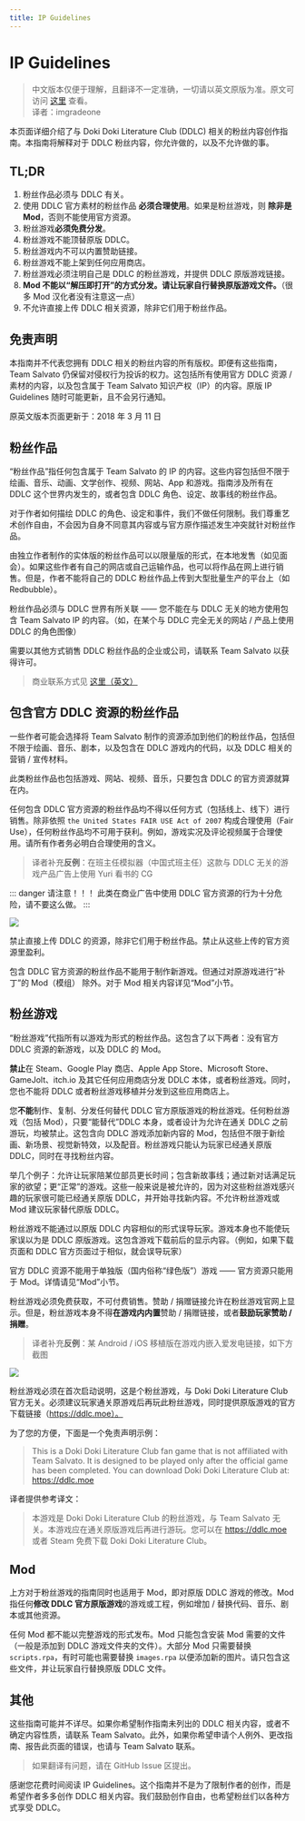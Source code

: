 ```yaml
---
title: IP Guidelines
---
```


# IP Guidelines

> 中文版本仅便于理解，且翻译不一定准确，一切请以英文原版为准。原文可访问 [这里](http://teamsalvato.com/ip-guidelines/) 查看。  
> 译者：imgradeone

本页面详细介绍了与 Doki Doki Literature Club (DDLC) 相关的粉丝内容创作指南。本指南将解释对于 DDLC 粉丝内容，你允许做的，以及不允许做的事。

## TL;DR

1. 粉丝作品必须与 DDLC 有关。
1. 使用 DDLC 官方素材的粉丝作品 **必须合理使用**。如果是粉丝游戏，则 **除非是 Mod**，否则不能使用官方资源。
1. 粉丝游戏**必须免费分发**。
1. 粉丝游戏不能顶替原版 DDLC。
1. 粉丝游戏内不可以内置赞助链接。
1. 粉丝游戏不能上架到任何应用商店。
1. 粉丝游戏必须注明自己是 DDLC 的粉丝游戏，并提供 DDLC 原版游戏链接。
1. **Mod 不能以“解压即打开”的方式分发。请让玩家自行替换原版游戏文件。**（很多 Mod 汉化者没有注意这一点）
1. 不允许直接上传 DDLC 相关资源，除非它们用于粉丝作品。

## 免责声明
本指南并不代表您拥有 DDLC 相关的粉丝内容的所有版权。即便有这些指南，Team Salvato 仍保留对侵权行为投诉的权力。这包括所有使用官方 DDLC 资源 / 素材的内容，以及包含属于 Team Salvato 知识产权（IP）的内容。原版 IP Guidelines 随时可能更新，且不会另行通知。

原英文版本页面更新于：2018 年 3 月 11 日

## 粉丝作品
“粉丝作品”指任何包含属于 Team Salvato 的 IP 的内容。这些内容包括但不限于绘画、音乐、动画、文学创作、视频、网站、App 和游戏。指南涉及所有在 DDLC 这个世界内发生的，或者包含 DDLC 角色、设定、故事线的粉丝作品。

对于作者如何描绘 DDLC 的角色、设定和事件，我们不做任何限制。我们尊重艺术创作自由，不会因为自身不同意其内容或与官方原作描述发生冲突就针对粉丝作品。

由独立作者制作的实体版的粉丝作品可以以限量版的形式，在本地发售（如见面会）。如果这些作者有自己的网店或自己运输作品，也可以将作品在网上进行销售。但是，作者不能将自己的 DDLC 粉丝作品上传到大型批量生产的平台上（如 Redbubble）。

粉丝作品必须与 DDLC 世界有所关联 —— 您不能在与 DDLC 无关的地方使用包含 Team Salvato IP 的内容。（如，在某个与 DDLC 完全无关的网站 / 产品上使用 DDLC 的角色图像）

需要以其他方式销售 DDLC 粉丝作品的企业或公司，请联系 Team Salvato 以获得许可。

> 商业联系方式见 [这里（英文）](http://teamsalvato.com/businesses/)

## 包含官方 DDLC 资源的粉丝作品
一些作者可能会选择将 Team Salvato 制作的资源添加到他们的粉丝作品，包括但不限于绘画、音乐、剧本，以及包含在 DDLC 游戏内的代码，以及 DDLC 相关的营销 / 宣传材料。

此类粉丝作品也包括游戏、网站、视频、音乐，只要包含 DDLC 的官方资源就算在内。

任何包含 DDLC 官方资源的粉丝作品均不得以任何方式（包括线上、线下）进行销售。除非依照 `the United States FAIR USE Act of 2007` 构成合理使用（Fair Use），任何粉丝作品均不可用于获利。例如，游戏实况及评论视频属于合理使用。请所有作者务必明白合理使用的含义。

> 译者补充**反例**：在班主任模拟器（中国式班主任）这款与 DDLC 无关的游戏产品广告上使用 Yuri 看书的 CG  

::: danger 请注意！！！
此类在商业广告中使用 DDLC 官方资源的行为十分危险，请不要这么做。
:::

![](https://cdn.jsdelivr.net/gh/imgradeone/assets.imgradeone.xyz@latest/yuriinad.jpg)

禁止直接上传 DDLC 的资源，除非它们用于粉丝作品。禁止从这些上传的官方资源里盈利。

包含 DDLC 官方资源的粉丝作品不能用于制作新游戏。但通过对原游戏进行“补丁”的 Mod（模组） 除外。对于 Mod 相关内容详见“Mod”小节。

## 粉丝游戏
“粉丝游戏”代指所有以游戏为形式的粉丝作品。这包含了以下两者：没有官方 DDLC 资源的新游戏，以及 DDLC 的 Mod。

**禁止**在 Steam、Google Play 商店、Apple App Store、Microsoft Store、GameJolt、itch.io 及其它任何应用商店分发 DDLC 本体，或者粉丝游戏。同时，您也不能将 DDLC 或者粉丝游戏移植并分发到这些应用商店上。

您**不能**制作、复制、分发任何替代 DDLC 官方原版游戏的粉丝游戏。任何粉丝游戏（包括 Mod），只要“能替代”DDLC 本身，或者设计为允许在通关 DDLC 之前游玩，均被禁止。这包含向 DDLC 游戏添加新内容的 Mod，包括但不限于新绘画、新场景、视觉新特效，以及配音。粉丝游戏只能认为玩家已经通关原版 DDLC，同时在寻找粉丝内容。

举几个例子：允许让玩家陪某位部员更长时间；包含新故事线；通过新对话满足玩家的欲望；更“正常”的游戏。这些一般来说是被允许的，因为对这些粉丝游戏感兴趣的玩家很可能已经通关原版 DDLC，并开始寻找新内容。不允许粉丝游戏或 Mod 建议玩家替代原版 DDLC。

粉丝游戏不能通过以原版 DDLC 内容相似的形式误导玩家。游戏本身也不能使玩家误以为是 DDLC 原版游戏。这包含游戏下载前后的显示内容。（例如，如果下载页面和 DDLC 官方页面过于相似，就会误导玩家）

官方 DDLC 资源不能用于单独版（国内俗称“绿色版”）游戏 —— 官方资源只能用于 Mod。详情请见“Mod”小节。

粉丝游戏必须免费获取，不可付费销售。赞助 / 捐赠链接允许在粉丝游戏官网上显示。但是，粉丝游戏本身不得**在游戏内内置**赞助 / 捐赠链接，或者**鼓励玩家赞助 / 捐赠**。

> 译者补充**反例**：某 Android / iOS 移植版在游戏内嵌入爱发电链接，如下方截图

![](https://cdn.jsdelivr.net/gh/imgradeone/assets.imgradeone.xyz@latest/fanli1.jpg)

粉丝游戏必须在首次启动说明，这是个粉丝游戏，与 Doki Doki Literature Club 官方无关。必须建议玩家通关原游戏后再玩此粉丝游戏，同时提供原版游戏的官方下载链接（https://ddlc.moe）。

为了您的方便，下面是一个免责声明示例：

> This is a Doki Doki Literature Club fan game that is not affiliated with Team Salvato. It is designed to be played only after the official game has been completed. You can download Doki Doki Literature Club at: https://ddlc.moe

译者提供参考译文：

> 本游戏是 Doki Doki Literature Club 的粉丝游戏，与 Team Salvato 无关。本游戏应在通关原版游戏后再进行游玩。您可以在 https://ddlc.moe 或者 Steam 免费下载 Doki Doki Literature Club。

## Mod
上方对于粉丝游戏的指南同时也适用于 Mod，即对原版 DDLC 游戏的修改。Mod 指任何**修改 DDLC 官方原版游戏**的游戏或工程，例如增加 / 替换代码、音乐、剧本或其他资源。

任何 Mod 都不能以完整游戏的形式发布。Mod 只能包含安装 Mod 需要的文件（一般是添加到 DDLC 游戏文件夹的文件）。大部分 Mod 只需要替换 `scripts.rpa`，有时可能也需要替换 `images.rpa` 以便添加新的图片。请只包含这些文件，并让玩家自行替换原版 DDLC 文件。

## 其他
这些指南可能并不详尽。如果你希望制作指南未列出的 DDLC 相关内容，或者不确定内容性质，请联系 Team Salvato。此外，如果你希望申请个人例外、更改指南、报告此页面的错误，也请与 Team Salvato 联系。

> 如果翻译有问题，请在 GitHub Issue 区提出。

感谢您花费时间阅读 IP Guidelines。这个指南并不是为了限制作者的创作，而是希望作者多多创作 DDLC 相关内容。我们鼓励创作自由，也希望粉丝们以各种方式享受 DDLC。
